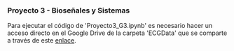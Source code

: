 <h3><b>Proyecto 3 - Bioseñales y Sistemas</b></h3>

Para ejecutar el código de 'Proyecto3_G3.ipynb' es necesario hacer un acceso directo en el Google Drive de la carpeta 'ECGData' que se comparte a través de este <a href="https://www.google.com/url?q=https%3A%2F%2Fdrive.google.com%2Fdrive%2Ffolders%2F1ezPP5uQLTND_ud8HBAd0-vEZefTYqBES%3Fusp%3Dsharing">enlace</a>.
